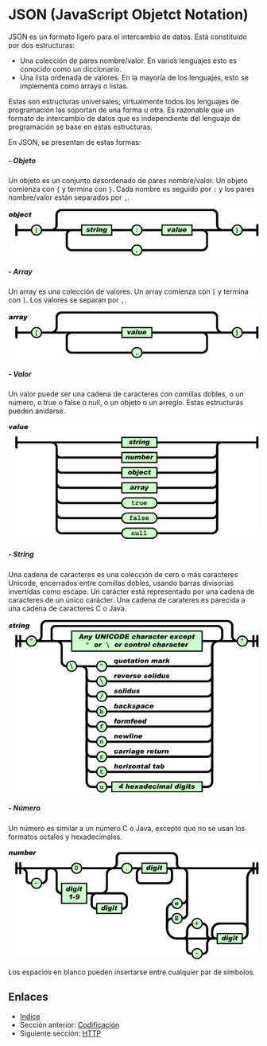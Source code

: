 # JSON (JavaScript Objetct Notation)
JSON es un formato ligero para el intercambio de datos. Está constituído por dos estructuras:

- Una colección de pares nombre/valor. En varios lenguajes esto es conocido como un diccionario.
- Una lista ordenada de valores. En la mayoría de los lenguajes, esto se implementa como arrays o listas.

Estas son estructuras universales; virtualmente todos los lenguajes de programación las soportan de una forma u otra. Es razonable que un formato de intercambio de datos que es independiente del lenguaje de programación se base en estas estructuras.

En JSON, se presentan de estas formas:

##### - Objeto

Un objeto es un conjunto desordenado de pares nombre/valor. Un objeto comienza con `{` y termina con `}`. Cada nombre es seguido por `:` y los pares nombre/valor están separados por `,`. 

![](images/02-object.gif?raw=true)

##### - Array

Un array es una colección de valores. Un array comienza con `[` y termina con `]`. Los valores se separan por `,`.

![](images/02-array.gif?raw=true)

##### - Valor

Un valor puede ser una cadena de caracteres con comillas dobles, o un número, o true o false o null, o un objeto o un arreglo. Estas estructuras pueden anidarse.

![](images/02-value.gif?raw=true)

##### - String

Una cadena de caracteres es una colección de cero o más caracteres Unicode, encerrados entre comillas dobles, usando barras divisorias invertidas como escape. Un carácter está representado por una cadena de caracteres de un único carácter. Una cadena de carateres es parecida a una cadena de caracteres C o Java.

![](images/02-string.gif?raw=true)

##### - Número

Un número es similar a un número C o Java, excepto que no se usan los formatos octales y hexadecimales.

![](images/02-number.gif?raw=true)

Los espacios en blanco pueden insertarse entre cualquier par de símbolos.

## Enlaces

- [Indice](preface.md)
- Sección anterior: [Codificación](01.0.md)
- Siguiente sección: [HTTP](03.0.md)
